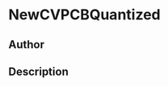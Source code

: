 # NewCVPCBQuantized

## Author

<!-- Insert Your Name Here -->

## Description

<!-- Describe your example here -->
